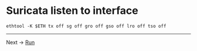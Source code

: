 # Suricata listen to interface


```
ethtool -K $ETH tx off sg off gro off gso off lro off tso off
```

----

Next -> [Run](run.md)

